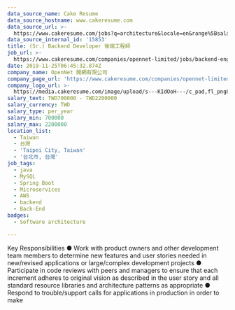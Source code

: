 ```yaml
---
data_source_name: Cake Resume
data_source_hostname: www.cakeresume.com
data_source_url: >-
  https://www.cakeresume.com/jobs?q=architecture&locale=en&range%5Bsalary_range%5D%5Bmin%5D=1000000&page=4
data_source_internal_id: '15853'
title: (Sr.) Backend Developer 後端工程師
job_url: >-
  https://www.cakeresume.com/companies/opennet-limited/jobs/backend-engineer-backend-engineer-c8ad8f
date: 2019-11-25T06:45:32.874Z
company_name: OpenNet 開網有限公司
company_page_url: 'https://www.cakeresume.com/companies/opennet-limited'
company_logo_url: >-
  https://media.cakeresume.com/image/upload/s---KIdOoH---/c_pad,fl_png8,h_200,w_200/v1574663536/bzaybcelyff1kqaqhhmr.png
salary_text: TWD700000 - TWD2200000
salary_currency: TWD
salary_type: per_year
salary_min: 700000
salary_max: 2200000
location_list:
  - Taiwan
  - 台灣
  - 'Taipei City, Taiwan'
  - '台北市, 台灣'
job_tags:
  - java
  - MySQL
  - Spring Boot
  - Microservices
  - AWS
  - backend
  - Back-End
badges:
  - Software architecture

---
```


Key Responsibilities ● Work with product owners and other development team members to determine new features and user stories needed in new/revised applications or large/complex development projects ● Participate in code reviews with peers and managers to ensure that each increment adheres to original vision as described in the user story and all standard resource libraries and architecture patterns as appropriate ● Respond to trouble/support calls for applications in production in order to make